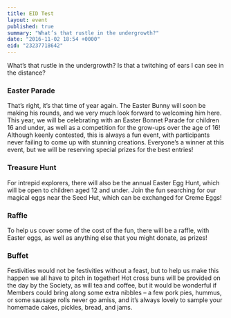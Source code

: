 ```yaml
---
title: EID Test
layout: event
published: true
summary: "What’s that rustle in the undergrowth?"
date: "2016-11-02 18:54 +0000"
eid: "23237718642"
---
```


What’s that rustle in the undergrowth? Is that a twitching of ears I can see in the distance?

### Easter Parade

That’s right, it’s that time of year again. The Easter Bunny will soon be making his rounds, and we very much look forward to welcoming him here. This year, we will be celebrating with an Easter Bonnet Parade for children 16 and under, as well as a competition for the grow-ups over the age of 16! Although keenly contested, this is always a fun event, with participants never failing to come up with stunning creations. Everyone’s a winner at this event, but we will be reserving special prizes for the best entries!

### Treasure Hunt

For intrepid explorers, there will also be the annual Easter Egg Hunt, which will be open to children aged 12 and under. Join the fun searching for our magical eggs near the Seed Hut, which can be exchanged for Creme Eggs!

### Raffle

To help us cover some of the cost of the fun, there will be a raffle, with Easter eggs, as well as anything else that you might donate, as prizes!

### Buffet

Festivities would not be festivities without a feast, but to help us make this happen we all have to pitch in together! Hot cross buns will be provided on the day by the Society, as will tea and coffee, but it would be wonderful if Members could bring along some extra nibbles – a few pork pies, hummus, or some sausage rolls never go amiss, and it’s always lovely to sample your homemade cakes, pickles, bread, and jams.